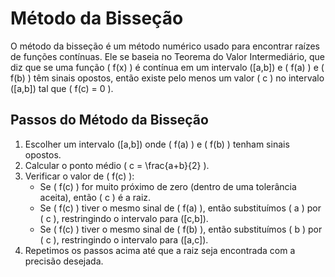 # Método da Bisseção

O método da bisseção é um método numérico usado para encontrar raízes de funções contínuas. Ele se baseia no Teorema do Valor Intermediário, que diz que se uma função \( f(x) \) é contínua em um intervalo \([a,b]\) e \( f(a) \) e \( f(b) \) têm sinais opostos, então existe pelo menos um valor \( c \) no intervalo \([a,b]\) tal que \( f(c) = 0 \).

## Passos do Método da Bisseção

1. Escolher um intervalo \([a,b]\) onde \( f(a) \) e \( f(b) \) tenham sinais opostos.
2. Calcular o ponto médio \( c = \frac{a+b}{2} \).
3. Verificar o valor de \( f(c) \):
    - Se \( f(c) \) for muito próximo de zero (dentro de uma tolerância aceita), então \( c \) é a raiz.
    - Se \( f(c) \) tiver o mesmo sinal de \( f(a) \), então substituímos \( a \) por \( c \), restringindo o intervalo para \([c,b]\).
    - Se \( f(c) \) tiver o mesmo sinal de \( f(b) \), então substituímos \( b \) por \( c \), restringindo o intervalo para \([a,c]\).
4. Repetimos os passos acima até que a raiz seja encontrada com a precisão desejada.